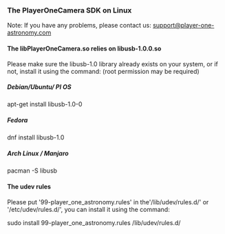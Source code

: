### The PlayerOneCamera SDK on Linux
Note: If you have any problems, please contact us: support@player-one-astronomy.com

#### The libPlayerOneCamera.so relies on libusb-1.0.0.so

Please make sure the libusb-1.0 library already exists on your system, or if not, install it using the command:
(root permission may be required)

##### Debian/Ubuntu/ PI OS

apt-get install libusb-1.0-0

##### Fedora

dnf install libusb-1.0

##### Arch Linux / Manjaro

pacman -S libusb

#### The udev rules

Please put '99-player_one_astronomy.rules' in the'/lib/udev/rules.d/' or '/etc/udev/rules.d/', you can install it using the command:

sudo install 99-player_one_astronomy.rules /lib/udev/rules.d/
